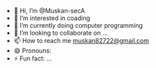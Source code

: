 - 👋 Hi, I’m @Muskan-secA
- 👀 I’m interested in coading
- 🌱 I’m currently doing computer programming
- 💞️ I’m looking to collaborate on ...
- 📫 How to reach me muskan82722@gmail.com
- 😄 Pronouns: 
- ⚡ Fun fact: ...

<!---
Muskan-secA/Muskan-secA is a ✨ special ✨ repository because its `README.md` (this file) appears on your GitHub profile.
You can click the Preview link to take a look at your changes.
--->
